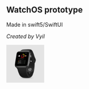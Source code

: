 ## WatchOS prototype

Made in swift5/SwiftUI

*Created by Vyil*

<img src="./mockup4.png" width="100" height="100">
